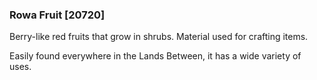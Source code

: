 ### Rowa Fruit [20720]

Berry-like red fruits that grow in shrubs. Material used for crafting items.

Easily found everywhere in the Lands Between, it has a wide variety of uses.